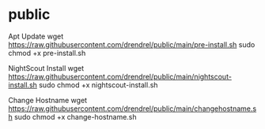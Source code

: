 # public

Apt Update
wget https://raw.githubusercontent.com/drendrel/public/main/pre-install.sh
sudo chmod +x pre-install.sh

NightScout Install
wget https://raw.githubusercontent.com/drendrel/public/main/nightscout-install.sh
sudo chmod +x nightscout-install.sh

Change Hostname
wget https://raw.githubusercontent.com/drendrel/public/main/changehostname.sh
sudo chmod +x change-hostname.sh